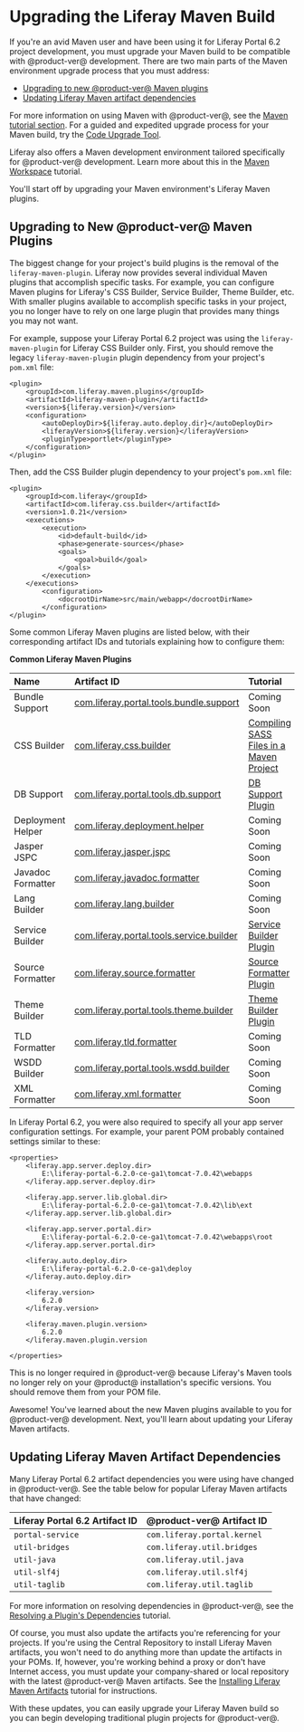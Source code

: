 # Upgrading the Liferay Maven Build [](id=upgrading-the-liferay-maven-build)

If you're an avid Maven user and have been using it for Liferay Portal 6.2
project development, you must upgrade your Maven build to be compatible with
@product-ver@ development. There are two main parts of the Maven environment
upgrade process that you must address:

- [Upgrading to new @product-ver@ Maven plugins](#upgrading-to-new-product-ver-maven-plugins)
- [Updating Liferay Maven artifact dependencies](updating-liferay-maven-artifact-dependencies)

For more information on using Maven with @product-ver@, see the
[Maven tutorial section](/develop/tutorials/-/knowledge_base/7-1/maven). For a
guided and expedited upgrade process for your Maven build, try the
[Code Upgrade Tool](/develop/tutorials/-/knowledge_base/7-1/adapting-to-liferay-7s-api-with-the-code-upgrade-tool).

Liferay also offers a Maven development environment tailored specifically for
@product-ver@ development. Learn more about this in the
[Maven Workspace](/develop/tutorials/-/knowledge_base/7-1/maven-workspace)
tutorial.

You'll start off by upgrading your Maven environment's Liferay Maven plugins.

## Upgrading to New @product-ver@ Maven Plugins [](id=upgrading-to-new-product-ver-maven-plugins)

The biggest change for your project's build plugins is the removal of the
`liferay-maven-plugin`. Liferay now provides several individual Maven plugins
that accomplish specific tasks. For example, you can configure Maven plugins for
Liferay's CSS Builder, Service Builder, Theme Builder, etc. With smaller plugins
available to accomplish specific tasks in your project, you no longer have to
rely on one large plugin that provides many things you may not want.

For example, suppose your Liferay Portal 6.2 project was using the
`liferay-maven-plugin` for Liferay CSS Builder only. First, you should remove
the legacy `liferay-maven-plugin` plugin dependency from your project's
`pom.xml` file:

    <plugin>
        <groupId>com.liferay.maven.plugins</groupId>
        <artifactId>liferay-maven-plugin</artifactId>
        <version>${liferay.version}</version>
        <configuration>
            <autoDeployDir>${liferay.auto.deploy.dir}</autoDeployDir>
            <liferayVersion>${liferay.version}</liferayVersion>
            <pluginType>portlet</pluginType>
        </configuration>
    </plugin>

Then, add the CSS Builder plugin dependency to your project's `pom.xml` file:

    <plugin>
        <groupId>com.liferay</groupId>
        <artifactId>com.liferay.css.builder</artifactId>
        <version>1.0.21</version>
        <executions>
            <execution>
                <id>default-build</id>
                <phase>generate-sources</phase>
                <goals>
                    <goal>build</goal>
                </goals>
            </execution>
        </executions>
            <configuration>
                <docrootDirName>src/main/webapp</docrootDirName>
            </configuration>
    </plugin>

Some common Liferay Maven plugins are listed below, with their corresponding
artifact IDs and tutorials explaining how to configure them:

**Common Liferay Maven Plugins**

Name | Artifact ID | Tutorial |
:----| :---------- | :------- |
Bundle Support | [com.liferay.portal.tools.bundle.support](https://search.maven.org/#search%7Cga%7C1%7Ccom.liferay.portal.tools.bundle.support) | Coming Soon |
CSS Builder | [com.liferay.css.builder](https://search.maven.org/#search%7Cga%7C1%7Ccom.liferay.css.builder) | [Compiling SASS Files in a Maven Project](/develop/tutorials/-/knowledge_base/7-1/compiling-sass-files-in-a-maven-project) |
DB Support | [com.liferay.portal.tools.db.support](https://search.maven.org/#search%7Cga%7C1%7Ccom.liferay.portal.tools.db.support) | [DB Support Plugin](/develop/reference/-/knowledge_base/7-1/db-support-plugin)
Deployment Helper | [com.liferay.deployment.helper](https://search.maven.org/#search%7Cga%7C1%7Ccom.liferay.deployment.helper) | Coming Soon |
Jasper JSPC | [com.liferay.jasper.jspc](https://search.maven.org/#search%7Cga%7C1%7Ccom.liferay.jasper.jspc) | Coming Soon |
Javadoc Formatter | [com.liferay.javadoc.formatter](https://search.maven.org/#search%7Cga%7C1%7Ccom.liferay.javadoc.formatter) | Coming Soon |
Lang Builder | [com.liferay.lang.builder](https://search.maven.org/#search%7Cga%7C1%7Ccom.liferay.lang.builder) | Coming Soon |
Service Builder | [com.liferay.portal.tools.service.builder](https://search.maven.org/#search%7Cga%7C1%7Ccom.liferay.portal.tools.service.builder) | [Service Builder Plugin](/develop/reference/-/knowledge_base/7-1/service-builder-with-maven) |
Source Formatter | [com.liferay.source.formatter](https://search.maven.org/#search%7Cga%7C1%7Ccom.liferay.source.formatter) | [Source Formatter Plugin](/develop/reference/-/knowledge_base/7-0/source-formatter-plugin) |
Theme Builder | [com.liferay.portal.tools.theme.builder](https://search.maven.org/#search%7Cga%7C1%7Ccom.liferay.portal.tools.theme.builder) | [Theme Builder Plugin](/develop/reference/-/knowledge_base/7-1/theme-builder-plugin) |
TLD Formatter | [com.liferay.tld.formatter](https://search.maven.org/#search%7Cga%7C1%7Ccom.liferay.tld.formatter) | Coming Soon |
WSDD Builder | [com.liferay.portal.tools.wsdd.builder](https://search.maven.org/#search%7Cga%7C1%7Ccom.liferay.portal.tools.wsdd.builder) | Coming Soon |
XML Formatter | [com.liferay.xml.formatter](https://search.maven.org/#search%7Cga%7C1%7Ccom.liferay.xml.formatter) | Coming Soon |

In Liferay Portal 6.2, you were also required to specify all your app server
configuration settings. For example, your parent POM probably contained settings
similar to these:

    <properties>
        <liferay.app.server.deploy.dir>
            E:\liferay-portal-6.2.0-ce-ga1\tomcat-7.0.42\webapps
        </liferay.app.server.deploy.dir>

        <liferay.app.server.lib.global.dir>
            E:\liferay-portal-6.2.0-ce-ga1\tomcat-7.0.42\lib\ext
        </liferay.app.server.lib.global.dir>

        <liferay.app.server.portal.dir>
            E:\liferay-portal-6.2.0-ce-ga1\tomcat-7.0.42\webapps\root
        </liferay.app.server.portal.dir> 

        <liferay.auto.deploy.dir>
            E:\liferay-portal-6.2.0-ce-ga1\deploy
        </liferay.auto.deploy.dir>

        <liferay.version>
            6.2.0
        </liferay.version>

        <liferay.maven.plugin.version>
            6.2.0
        </liferay.maven.plugin.version
 
    </properties>

This is no longer required in @product-ver@ because Liferay's Maven tools no
longer rely on your @product@ installation's specific versions. You should
remove them from your POM file.

Awesome! You've learned about the new Maven plugins available to you for
@product-ver@ development. Next, you'll learn about updating your Liferay Maven
artifacts.

## Updating Liferay Maven Artifact Dependencies [](id=updating-liferay-maven-artifact-dependencies)

Many Liferay Portal 6.2 artifact dependencies you were using have changed in
@product-ver@. See the table below for popular Liferay Maven artifacts that have
changed:

Liferay Portal 6.2 Artifact ID | @product-ver@ Artifact ID |
:----------------------------- | :------------------------ |
`portal-service` | `com.liferay.portal.kernel` |
`util-bridges` | `com.liferay.util.bridges` |
`util-java` | `com.liferay.util.java` |
`util-slf4j` | `com.liferay.util.slf4j` |
`util-taglib` | `com.liferay.util.taglib` |

For more information on resolving dependencies in @product-ver@, see the
[Resolving a Plugin's Dependencies](/develop/tutorials/-/knowledge_base/7-1/resolving-a-plugins-dependencies)
tutorial.

Of course, you must also update the artifacts you're referencing for your
projects. If you're using the Central Repository to install Liferay Maven
artifacts, you won't need to do anything more than update the artifacts in
your POMs. If, however, you're working behind a proxy or don't have Internet
access, you must update your company-shared or local repository with the latest
@product-ver@ Maven artifacts. See the
[Installing Liferay Maven Artifacts](/develop/tutorials/-/knowledge_base/7-1/installing-liferay-maven-artifacts)
tutorial for instructions.

With these updates, you can easily upgrade your Liferay Maven build so you can
begin developing traditional plugin projects for @product-ver@.
